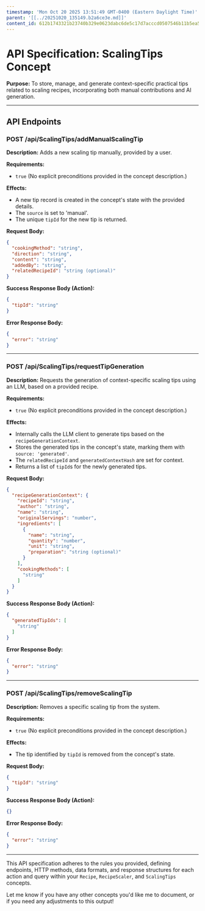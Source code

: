 ```yaml
---
timestamp: 'Mon Oct 20 2025 13:51:49 GMT-0400 (Eastern Daylight Time)'
parent: '[[../20251020_135149.b2a6ce3e.md]]'
content_id: 612b1743321b23740b329e0623dabc6de5c17d7acccd0507546b11b5ea5d7b5b
---
```


# API Specification: ScalingTips Concept

**Purpose:** To store, manage, and generate context-specific practical tips related to scaling recipes, incorporating both manual contributions and AI generation.

***

## API Endpoints

### POST /api/ScalingTips/addManualScalingTip

**Description:** Adds a new scaling tip manually, provided by a user.

**Requirements:**

* `true` (No explicit preconditions provided in the concept description.)

**Effects:**

* A new tip record is created in the concept's state with the provided details.
* The `source` is set to 'manual'.
* The unique `tipId` for the new tip is returned.

**Request Body:**

```json
{
  "cookingMethod": "string",
  "direction": "string",
  "content": "string",
  "addedBy": "string",
  "relatedRecipeId": "string (optional)"
}
```

**Success Response Body (Action):**

```json
{
  "tipId": "string"
}
```

**Error Response Body:**

```json
{
  "error": "string"
}
```

***

### POST /api/ScalingTips/requestTipGeneration

**Description:** Requests the generation of context-specific scaling tips using an LLM, based on a provided recipe.

**Requirements:**

* `true` (No explicit preconditions provided in the concept description.)

**Effects:**

* Internally calls the LLM client to generate tips based on the `recipeGenerationContext`.
* Stores the generated tips in the concept's state, marking them with `source: 'generated'`.
* The `relatedRecipeId` and `generatedContextHash` are set for context.
* Returns a list of `tipId`s for the newly generated tips.

**Request Body:**

```json
{
  "recipeGenerationContext": {
    "recipeId": "string",
    "author": "string",
    "name": "string",
    "originalServings": "number",
    "ingredients": [
      {
        "name": "string",
        "quantity": "number",
        "unit": "string",
        "preparation": "string (optional)"
      }
    ],
    "cookingMethods": [
      "string"
    ]
  }
}
```

**Success Response Body (Action):**

```json
{
  "generatedTipIds": [
    "string"
  ]
}
```

**Error Response Body:**

```json
{
  "error": "string"
}
```

***

### POST /api/ScalingTips/removeScalingTip

**Description:** Removes a specific scaling tip from the system.

**Requirements:**

* `true` (No explicit preconditions provided in the concept description.)

**Effects:**

* The tip identified by `tipId` is removed from the concept's state.

**Request Body:**

```json
{
  "tipId": "string"
}
```

**Success Response Body (Action):**

```json
{}
```

**Error Response Body:**

```json
{
  "error": "string"
}
```

***

This API specification adheres to the rules you provided, defining endpoints, HTTP methods, data formats, and response structures for each action and query within your `Recipe`, `RecipeScaler`, and `ScalingTips` concepts.

Let me know if you have any other concepts you'd like me to document, or if you need any adjustments to this output!
